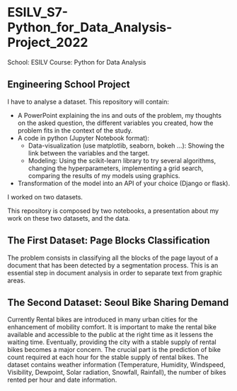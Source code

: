 # ESILV_S7-Python_for_Data_Analysis-Project_2022

School: ESILV
Course: Python for Data Analysis

## Engineering School Project

I have to analyse a dataset. This repository will contain:
- A PowerPoint explaining the ins and outs of the problem, my thoughts on the asked question, the different variables you created, how the problem fits in the context of the study.
- A code in python (Jupyter Notebook format):
  * Data-visualization (use matplotlib, seaborn, bokeh ...): Showing the link between the variables and the target.
  * Modeling: Using the scikit-learn library to try several algorithms, changing the hyperparameters, implementing a grid search, comparing the results of my models using graphics.
- Transformation of the model into an API of your choice (Django or flask).

I worked on two datasets.

This repository is composed by two notebooks, a presentation about my work on these two datasets, and the data.

## The First Dataset: Page Blocks Classification

The problem consists in classifying all the blocks of the page layout of a document that has been detected by a segmentation process. This is an essential step in document analysis
in order to separate text from graphic areas.

## The Second Dataset: Seoul Bike Sharing Demand

Currently Rental bikes are introduced in many urban cities for the enhancement of mobility comfort. It is important to make the rental bike available and accessible to the public at the right time as it lessens the waiting time. Eventually, providing the city with a stable supply of rental bikes becomes a major concern. The crucial part is the prediction of bike count required at each hour for the stable supply of rental bikes.
The dataset contains weather information (Temperature, Humidity, Windspeed, Visibility, Dewpoint, Solar radiation, Snowfall, Rainfall), the number of bikes rented per hour and date information.
